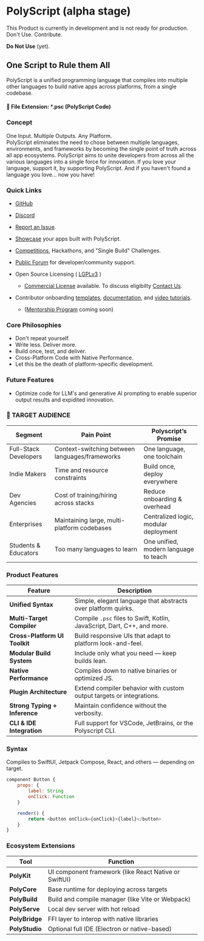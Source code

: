 # PolyScript (alpha stage)

This Product is currently in development and is not ready for production. Don't Use. Contribute.<br>

**Do Not Use** (yet).

## One Script to Rule them All

PolyScript is a unified programming language that compiles into multiple other languages to build native apps across platforms, from a single codebase.

#### 🧩 File Extension: \*.psc (PolyScript Code)

### Concept

One Input. Multiple Outputs. Any Platform.
<br>
PolyScript eliminates the need to chose between multiple languages, environments, and frameworks by becoming the single point of truth across all app ecosystems.
PolyScript aims to unite developers from across all the various languages into a single force for innovation.
If you love your language, support it, by supporting PolyScript.
And if you haven't found a language you love... now you have!

### Quick Links

- [GitHub](https://www.github.com/polyscript)

- [Discord](https://www.discord.com/)

- [Report an Issue](https://www.github.com/polyscript/issues).

- [Showcase](https://www.polyscript.org/showcase) your apps built with PolyScript.

- [Competitions](https://www.polyscript.org/compete), Hackathons, and "Single Build" Challenges.

- [Public Forum](https://www.github.com/polyscript/discussions) for developer/community support.

- Open Source Licensing ( [LGPLv3](https://www.github.com/polyscript/license) )

  - [Commercial License](https://www.github.com/polyscript/) available. To discuss eligibilty [Contact Us](enterprise@polyscript.org).

- Contributor onboarding [templates](https://docs.polyscript.org/templates), [documentation](https://docs.polyscript.org), and [video tutorials](https://learn.polyscript.org).

  - ([Mentorship Program](https://www.polyscript.org/mentor) coming soon)

### Core Philosophies

- Don't repeat yourself.
  <br>
- Write less. Deliver more.
  <br>
- Build once, test, and deliver.
  <br>
- Cross-Platform Code with Native Performance.
  <br>
- Let this be the death of platform-specific development.
  <br>

### Future Features

- Optimize code for LLM's and generative AI prompting to enable superior output results and expidited innovation.

### 🎯 TARGET AUDIENCE

| Segment               | Pain Point                                     | Polyscript’s Promise                  |
| --------------------- | ---------------------------------------------- | ------------------------------------- |
| Full-Stack Developers | Context-switching between languages/frameworks | One language, one toolchain           |
| Indie Makers          | Time and resource constraints                  | Build once, deploy everywhere         |
| Dev Agencies          | Cost of training/hiring across stacks          | Reduce onboarding & overhead          |
| Enterprises           | Maintaining large, multi-platform codebases    | Centralized logic, modular deployment |
| Students & Educators  | Too many languages to learn                    | One unified, modern language to teach |

### Product Features

| Feature                       | Description                                                             |
| ----------------------------- | ----------------------------------------------------------------------- |
| **Unified Syntax**            | Simple, elegant language that abstracts over platform quirks.           |
| **Multi-Target Compiler**     | Compile `.psc` files to Swift, Kotlin, JavaScript, Dart, C++, and more. |
| **Cross-Platform UI Toolkit** | Build responsive UIs that adapt to platform look-and-feel.              |
| **Modular Build System**      | Include only what you need — keep builds lean.                          |
| **Native Performance**        | Compiles down to native binaries or optimized JS.                       |
| **Plugin Architecture**       | Extend compiler behavior with custom output targets or integrations.    |
| **Strong Typing + Inference** | Maintain confidence without the verbosity.                              |
| **CLI & IDE Integration**     | Full support for VSCode, JetBrains, or the Polyscript CLI.              |

### Syntax

Compiles to SwiftUI, Jetpack Compose, React, and others — depending on target.

```js
component Button {
    props: {
        label: String
        onClick: Function
    }

    render() {
        return <button onClick={onClick}>{label}</button>
    }
}
```

### Ecosystem Extensions

| Tool           | Function                                              |
| -------------- | ----------------------------------------------------- |
| **PolyKit**    | UI component framework (like React Native or SwiftUI) |
| **PolyCore**   | Base runtime for deploying across targets             |
| **PolyBuild**  | Build and compile manager (like Vite or Webpack)      |
| **PolyServe**  | Local dev server with hot reload                      |
| **PolyBridge** | FFI layer to interop with native libraries            |
| **PolyStudio** | Optional full IDE (Electron or native-based)          |
